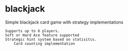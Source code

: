 # blackjack
Simple blackjack card game with strategy implementations

	Supports up to 6 players.
	Soft or Hard Ace feature supported
	Strategic hint system based on statisitcs.
		Card counting implementation
